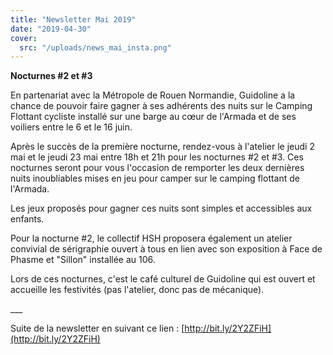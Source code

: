 ```yaml
---
title: "Newsletter Mai 2019"
date: "2019-04-30"
cover:
  src: "/uploads/news_mai_insta.png"
---
```


**Nocturnes #2 et #3**

En partenariat avec la Métropole de Rouen Normandie, Guidoline a la chance de pouvoir faire gagner à ses adhérents des nuits sur le Camping Flottant cycliste installé sur une barge au cœur de l'Armada et de ses voiliers entre le 6 et le 16 juin.

Après le succès de la première nocturne, rendez-vous à l'atelier le jeudi 2 mai et le jeudi 23 mai entre 18h et 21h pour les nocturnes #2 et #3. Ces nocturnes seront pour vous l'occasion de remporter les deux dernières nuits inoubliables mises en jeu pour camper sur le camping flottant de l'Armada.

Les jeux proposés pour gagner ces nuits sont simples et accessibles aux enfants.

Pour la nocturne #2, le collectif HSH proposera également un atelier convivial de sérigraphie ouvert à tous en lien avec son exposition à Face de Phasme et "Sillon" installée au 106.

Lors de ces nocturnes, c'est le café culturel de Guidoline qui est ouvert et accueille les festivités (pas l'atelier, donc pas de mécanique).

\_\_\_

Suite de la newsletter en suivant ce lien : [http://bit.ly/2Y2ZFiH](http://bit.ly/2Y2ZFiH)
